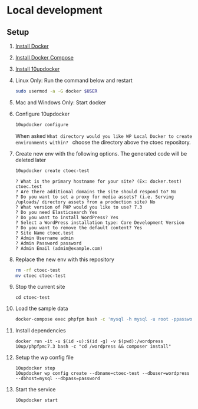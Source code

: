 # Local development
## Setup 
1. [Install Docker](https://docs.docker.com/install/) 
1. [Install Docker Compose](https://docs.docker.com/compose/install/)
1. [Install 10updocker](https://10up.github.io/wp-local-docker-docs/installation/)
1. Linux Only: Run the command below and restart
    ```bash
    sudo usermod -a -G docker $USER
    ```
1. Mac and Windows Only: Start docker
1. Configure 10updocker
    ```bash
    10updocker configure
    ```
    When asked `What directory would you like WP Local Docker to create environments within? ` choose the directory above the ctoec repository. 
1. Create new env with the following options. The generated code will be deleted later 
    ```bash
    10updocker create ctoec-test
    ```
    ```
    ? What is the primary hostname for your site? (Ex: docker.test) ctoec.test
    ? Are there additional domains the site should respond to? No
    ? Do you want to set a proxy for media assets? (i.e. Serving /uploads/ directory assets from a production site) No
    ? What version of PHP would you like to use? 7.3
    ? Do you need Elasticsearch Yes
    ? Do you want to install WordPress? Yes
    ? Select a WordPress installation type: Core Development Version
    ? Do you want to remove the default content? Yes
    ? Site Name ctoec.test
    ? Admin Username admin
    ? Admin Password password
    ? Admin Email (admin@example.com) 
    ```
1. Replace the new env with this repository
    ```bash
    rm -rf ctoec-test
    mv ctoec ctoec-test
    ```
1. Stop the current site
    ```
    cd ctoec-test
    ```
1. Load the sample data
    ```bash
    docker-compose exec phpfpm bash -c 'mysql -h mysql -u root -ppassword ctoec-test < /tmp/backup'
    ```
1. Install dependencies
    ```
    docker run -it -u $(id -u):$(id -g) -v $(pwd):/wordpress 10up/phpfpm:7.3 bash -c "cd /wordpress && composer install"
    ```
1. Setup the wp config file
    ```
    10updocker stop
    10updocker wp config create --dbname=ctoec-test --dbuser=wordpress --dbhost=mysql --dbpass=password
    ```

1. Start the service
    ```bash
    10updocker start
    ```